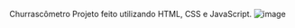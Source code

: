 Churrascômetro
Projeto feito utilizando HTML, CSS e JavaScript.
![image](https://user-images.githubusercontent.com/104804949/169410452-b602cbc2-b5a1-4de2-9189-1a56af729997.png)
